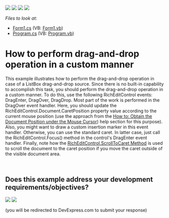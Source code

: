 <!-- default badges list -->
![](https://img.shields.io/endpoint?url=https://codecentral.devexpress.com/api/v1/VersionRange/128610939/12.1.4%2B)
[![](https://img.shields.io/badge/Open_in_DevExpress_Support_Center-FF7200?style=flat-square&logo=DevExpress&logoColor=white)](https://supportcenter.devexpress.com/ticket/details/E2943)
[![](https://img.shields.io/badge/📖_How_to_use_DevExpress_Examples-e9f6fc?style=flat-square)](https://docs.devexpress.com/GeneralInformation/403183)
[![](https://img.shields.io/badge/💬_Leave_Feedback-feecdd?style=flat-square)](#does-this-example-address-your-development-requirementsobjectives)
<!-- default badges end -->
<!-- default file list -->
*Files to look at*:

* [Form1.cs](./CS/Form1.cs) (VB: [Form1.vb](./VB/Form1.vb))
* [Program.cs](./CS/Program.cs) (VB: [Program.vb](./VB/Program.vb))
<!-- default file list end -->
# How to perform drag-and-drop operation in a custom manner


<p>This example illustrates how to perform the drag-and-drop operation in case of a ListBox drag-and-drop source. Since there is no built-in capability to accomplish this task, you should perform the drag-and-drop operation in a custom manner. To do this, use the following RichEditControl events: DragEnter, DragOver, DragDrop. Most part of the work is performed in the DragOver event handler. Here, you should update the RichEditControl.Document.CaretPosition property value according to the current mouse position (use the approach from the <a href="http://documentation.devexpress.com/#WindowsForms/CustomDocument6012"><u>How to: Obtain the Document Position under the Mouse Cursor</u></a>) help section for this purpose). Also, you might want to draw a custom insertion marker in this event handler. Otherwise, you can use the standard caret. In latter case, just call the RichEditControl.Focus() method in the control's DragEnter event handler. Finally, note how the <a href="http://documentation.devexpress.com/#WindowsForms/DevExpressXtraRichEditRichEditControl_ScrollToCarettopic"><u>RichEditControl.ScrollToCaret Method</u></a> is used to scroll the document to the caret position if you move the caret outside of the visible document area. </p>

<br/>


<!-- feedback -->
## Does this example address your development requirements/objectives?

[<img src="https://www.devexpress.com/support/examples/i/yes-button.svg"/>](https://www.devexpress.com/support/examples/survey.xml?utm_source=github&utm_campaign=winforms-richedit-perform-drag-and-drop-from-list-box&~~~was_helpful=yes) [<img src="https://www.devexpress.com/support/examples/i/no-button.svg"/>](https://www.devexpress.com/support/examples/survey.xml?utm_source=github&utm_campaign=winforms-richedit-perform-drag-and-drop-from-list-box&~~~was_helpful=no)

(you will be redirected to DevExpress.com to submit your response)
<!-- feedback end -->
